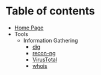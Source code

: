 # Table of contents

* [Home Page](README.md)
* Tools
  * Information Gathering
    * [dig](tools/information_gathering/dig.md)
    * [recon-ng](tools/information_gathering/recon-ng.md)
    * [VirusTotal](tools/information_gathering/virustotal.md)
    * [whois](tools/information_gathering/whois.md)

